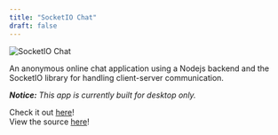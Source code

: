 ```yaml
---
title: "SocketIO Chat"
draft: false
---
```


![SocketIO Chat](/images/chat.png)

An anonymous online chat application using a Nodejs backend
and the SocketIO library for handling client-server communication.

_**Notice:** This app is currently built for desktop only._

Check it out [here](https://jeff-chat-app.herokuapp.com)!  
View the source [here](https://github.com/JeffHasAGithub/node-chat)!


